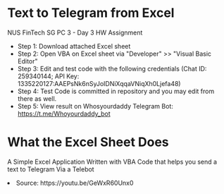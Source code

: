 # Text to Telegram from Excel
NUS FinTech SG PC 3 - Day 3 HW Assignment 

- Step 1: Download attached Excel sheet
- Step 2: Open VBA on Excel sheet via "Developer" >> "Visual Basic Editor"
- Step 3: Edit and test code with the following credentials (Chat ID: 259340144; API Key: 1335220127:AAEPsNk6nSyJoIDNiXqqaVNiqXh0Ljefa48)
- Step 4: Test Code is committed in repository and you may edit from there as well.
- Step 5: View result on Whosyourdaddy Telegram Bot: https://t.me/Whoyourdaddy_bot

# What the Excel Sheet Does
A Simple Excel Application Written with VBA Code that helps you send a text to Telegram Via a Telebot

<li>Source: https://youtu.be/GeWxR60Unx0 
